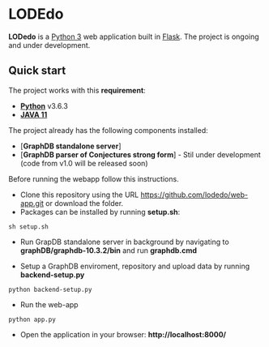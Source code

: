 # LODEdo

**LODedo** is a [Python 3](https://www.python.org/downloads/) web application built in [Flask](https://flask.palletsprojects.com/en/2.3.x/). 
The project is ongoing and under development.

## Quick start

The project works with this **requirement**:

- [**Python**](https://www.python.org/downloads/) v3.6.3 
- [**JAVA 11**]()

The project already has the following components installed:
- [**GraphDB standalone server**]
- [**GraphDB parser of Conjectures strong form**] - Stil under development (code from v1.0 will be released soon)

Before running the webapp follow this instructions.
- Clone this repository using the URL https://github.com/lodedo/web-app.git or download the folder.
- Packages can be installed by running **setup.sh**:
```
sh setup.sh
```
- Run GrapDB standalone server in background by navigating to **graphDB/graphdb-10.3.2/bin** and run **graphdb.cmd**

- Setup a GraphDB enviroment, repository and upload data by running **backend-setup.py**
```
python backend-setup.py
```
- Run the web-app
```
python app.py
```
- Open the application in your browser: **http://localhost:8000/**

